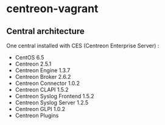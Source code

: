centreon-vagrant
================

Central architecture
--------------------
One central installed with CES (Centreon Enterprise Server) :
* CentOS 6.5
* Centreon 2.5.1
* Centreon Engine 1.3.7
* Centreon Broker 2.6.2
* Centreon Connector 1.0.2
* Centreon CLAPI 1.5.2
* Centreon Syslog Frontend 1.5.2
* Centreon Syslog Server 1.2.5
* Centreon GLPI 1.0.2
* Centreon Plugins 

